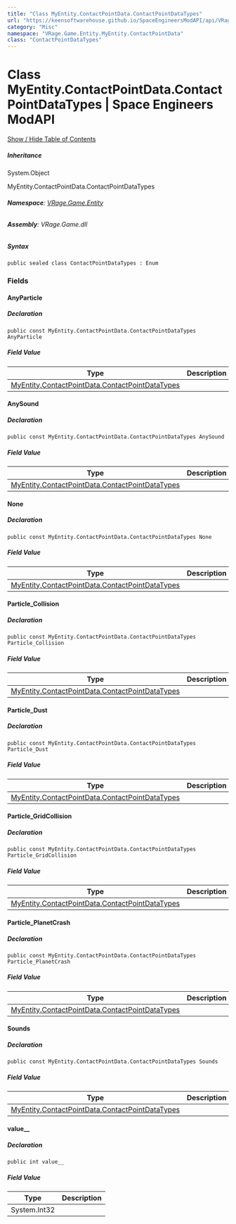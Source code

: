 ```yaml
---
title: "Class MyEntity.ContactPointData.ContactPointDataTypes"
url: "https://keensoftwarehouse.github.io/SpaceEngineersModAPI/api/VRage.Game.Entity.MyEntity.ContactPointData.ContactPointDataTypes.html"
category: "Misc"
namespace: "VRage.Game.Entity.MyEntity.ContactPointData"
class: "ContactPointDataTypes"
---
```


# Class MyEntity.ContactPointData.ContactPointDataTypes | Space Engineers ModAPI

[Show / Hide Table of Contents](#sidetoggle)

##### Inheritance

System.Object

MyEntity.ContactPointData.ContactPointDataTypes

###### **Namespace**: [VRage.Game.Entity](https://keensoftwarehouse.github.io/SpaceEngineersModAPI/api/VRage.Game.Entity.html)

###### **Assembly**: VRage.Game.dll

##### Syntax

```
public sealed class ContactPointDataTypes : Enum
```

### Fields

#### AnyParticle

##### Declaration

```
public const MyEntity.ContactPointData.ContactPointDataTypes AnyParticle
```

##### Field Value

| Type | Description |
| --- | --- |
| [MyEntity.ContactPointData.ContactPointDataTypes](https://keensoftwarehouse.github.io/SpaceEngineersModAPI/api/VRage.Game.Entity.MyEntity.ContactPointData.ContactPointDataTypes.html) |     |

#### AnySound

##### Declaration

```
public const MyEntity.ContactPointData.ContactPointDataTypes AnySound
```

##### Field Value

| Type | Description |
| --- | --- |
| [MyEntity.ContactPointData.ContactPointDataTypes](https://keensoftwarehouse.github.io/SpaceEngineersModAPI/api/VRage.Game.Entity.MyEntity.ContactPointData.ContactPointDataTypes.html) |     |

#### None

##### Declaration

```
public const MyEntity.ContactPointData.ContactPointDataTypes None
```

##### Field Value

| Type | Description |
| --- | --- |
| [MyEntity.ContactPointData.ContactPointDataTypes](https://keensoftwarehouse.github.io/SpaceEngineersModAPI/api/VRage.Game.Entity.MyEntity.ContactPointData.ContactPointDataTypes.html) |     |

#### Particle\_Collision

##### Declaration

```
public const MyEntity.ContactPointData.ContactPointDataTypes Particle_Collision
```

##### Field Value

| Type | Description |
| --- | --- |
| [MyEntity.ContactPointData.ContactPointDataTypes](https://keensoftwarehouse.github.io/SpaceEngineersModAPI/api/VRage.Game.Entity.MyEntity.ContactPointData.ContactPointDataTypes.html) |     |

#### Particle\_Dust

##### Declaration

```
public const MyEntity.ContactPointData.ContactPointDataTypes Particle_Dust
```

##### Field Value

| Type | Description |
| --- | --- |
| [MyEntity.ContactPointData.ContactPointDataTypes](https://keensoftwarehouse.github.io/SpaceEngineersModAPI/api/VRage.Game.Entity.MyEntity.ContactPointData.ContactPointDataTypes.html) |     |

#### Particle\_GridCollision

##### Declaration

```
public const MyEntity.ContactPointData.ContactPointDataTypes Particle_GridCollision
```

##### Field Value

| Type | Description |
| --- | --- |
| [MyEntity.ContactPointData.ContactPointDataTypes](https://keensoftwarehouse.github.io/SpaceEngineersModAPI/api/VRage.Game.Entity.MyEntity.ContactPointData.ContactPointDataTypes.html) |     |

#### Particle\_PlanetCrash

##### Declaration

```
public const MyEntity.ContactPointData.ContactPointDataTypes Particle_PlanetCrash
```

##### Field Value

| Type | Description |
| --- | --- |
| [MyEntity.ContactPointData.ContactPointDataTypes](https://keensoftwarehouse.github.io/SpaceEngineersModAPI/api/VRage.Game.Entity.MyEntity.ContactPointData.ContactPointDataTypes.html) |     |

#### Sounds

##### Declaration

```
public const MyEntity.ContactPointData.ContactPointDataTypes Sounds
```

##### Field Value

| Type | Description |
| --- | --- |
| [MyEntity.ContactPointData.ContactPointDataTypes](https://keensoftwarehouse.github.io/SpaceEngineersModAPI/api/VRage.Game.Entity.MyEntity.ContactPointData.ContactPointDataTypes.html) |     |

#### value\_\_

##### Declaration

```
public int value__
```

##### Field Value

| Type | Description |
| --- | --- |
| System.Int32 |     |